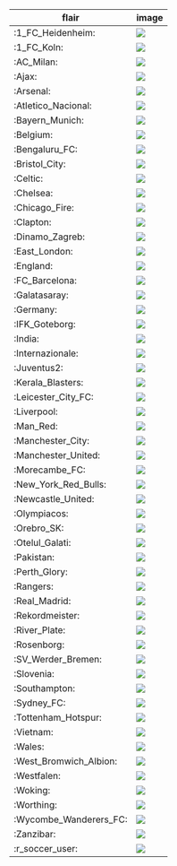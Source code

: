 flair|image
---|---
:1_FC_Heidenheim:| ![](https://emoji.redditmedia.com/7pext9o7oxh11_t5_2qi58/1_FC_Heidenheim)
:1_FC_Koln:| ![](https://emoji.redditmedia.com/iwwsix43d9d11_t5_2qi58/1_FC_Koln)
:AC_Milan:| ![](https://emoji.redditmedia.com/0xn9kjiu6bd11_t5_2qi58/AC_Milan)
:Ajax:| ![](https://emoji.redditmedia.com/zmaqt9ku6bd11_t5_2qi58/Ajax)
:Arsenal:| ![](https://emoji.redditmedia.com/is4sdmmu6bd11_t5_2qi58/Arsenal)
:Atletico_Nacional:| ![](https://emoji.redditmedia.com/srj3hd2gg9d11_t5_2qi58/Atletico_Nacional)
:Bayern_Munich:| ![](https://emoji.redditmedia.com/0est8tuu6bd11_t5_2qi58/Bayern_Munich)
:Belgium:| ![](https://emoji.redditmedia.com/073a3ji0ora61_t5_2qi58/Belgium)
:Bengaluru_FC:| ![](https://emoji.redditmedia.com/s9f6xycnfhd11_t5_2qi58/Bengaluru_FC)
:Bristol_City:| ![](https://emoji.redditmedia.com/3tkek3ke4p831_t5_2qi58/Bristol_City)
:Celtic:| ![](https://emoji.redditmedia.com/wqvrv50v6bd11_t5_2qi58/Celtic)
:Chelsea:| ![](https://emoji.redditmedia.com/3ijuae2v6bd11_t5_2qi58/Chelsea)
:Chicago_Fire:| ![](https://emoji.redditmedia.com/5q932spotb041_t5_2qi58/Chicago_Fire)
:Clapton:| ![](https://emoji.redditmedia.com/y4d6fic8zfi11_t5_2qi58/Clapton)
:Dinamo_Zagreb:| ![](https://emoji.redditmedia.com/r3pb32wmd9d11_t5_2qi58/Dinamo_Zagreb)
:East_London:| ![](https://emoji.redditmedia.com/p122nuvlxiq61_t5_2qi58/East_London)
:England:| ![](https://emoji.redditmedia.com/vnp5cfdv6bd11_t5_2qi58/England)
:FC_Barcelona:| ![](https://emoji.redditmedia.com/d2qq5jgv6bd11_t5_2qi58/FC_Barcelona)
:Galatasaray:| ![](https://emoji.redditmedia.com/83wp2xnv6bd11_t5_2qi58/Galatasaray)
:Germany:| ![](https://emoji.redditmedia.com/qcoznfqv6bd11_t5_2qi58/Germany)
:IFK_Goteborg:| ![](https://emoji.redditmedia.com/gsj2ywynd9d11_t5_2qi58/IFK_Goteborg)
:India:| ![](https://emoji.redditmedia.com/9kib5bo97zt11_t5_2qi58/India)
:Internazionale:| ![](https://emoji.redditmedia.com/9250cxf5zrw11_t5_2qi58/Internazionale)
:Juventus2:| ![](https://emoji.redditmedia.com/ji42w8yhnaw11_t5_2qi58/Juventus2)
:Kerala_Blasters:| ![](https://emoji.redditmedia.com/3pbk3e18ufi11_t5_2qi58/Kerala_Blasters)
:Leicester_City_FC:| ![](https://emoji.redditmedia.com/ssvlodckn5d11_t5_2qi58/Leicester_City_FC)
:Liverpool:| ![](https://emoji.redditmedia.com/f4gfbdl498r41_t5_2qi58/Liverpool)
:Man_Red:| ![](https://emoji.redditmedia.com/pqj71nlnxiq61_t5_2qi58/Man_Red)
:Manchester_City:| ![](https://emoji.redditmedia.com/rbuqfi7w6bd11_t5_2qi58/Manchester_City)
:Manchester_United:| ![](https://emoji.redditmedia.com/66c5gkaw6bd11_t5_2qi58/Manchester_United)
:Morecambe_FC:| ![](https://emoji.redditmedia.com/tzt4a90wtcd11_t5_2qi58/Morecambe_FC)
:New_York_Red_Bulls:| ![](https://emoji.redditmedia.com/7q13kqgw6bd11_t5_2qi58/New_York_Red_Bulls)
:Newcastle_United:| ![](https://emoji.redditmedia.com/jnz6n2jw6bd11_t5_2qi58/Newcastle_United)
:Olympiacos:| ![](https://emoji.redditmedia.com/22s5hcq1d9d11_t5_2qi58/Olympiacos)
:Orebro_SK:| ![](https://emoji.redditmedia.com/ntazwn9wtcd11_t5_2qi58/Orebro_SK)
:Otelul_Galati:| ![](https://emoji.redditmedia.com/rfks0i3xexh11_t5_2qi58/Otelul_Galati)
:Pakistan:| ![](https://emoji.redditmedia.com/mh8j160eghd11_t5_2qi58/Pakistan)
:Perth_Glory:| ![](https://emoji.redditmedia.com/1x2moa1ig9d11_t5_2qi58/Perth_Glory)
:Rangers:| ![](https://emoji.redditmedia.com/l4h8josw6bd11_t5_2qi58/Rangers)
:Real_Madrid:| ![](https://emoji.redditmedia.com/ahyx6fuw6bd11_t5_2qi58/Real_Madrid)
:Rekordmeister:| ![](https://emoji.redditmedia.com/fsqmeiqpxiq61_t5_2qi58/Rekordmeister)
:River_Plate:| ![](https://emoji.redditmedia.com/huc20v62d9d11_t5_2qi58/River_Plate)
:Rosenborg:| ![](https://emoji.redditmedia.com/lckgvy4gvje11_t5_2qi58/Rosenborg)
:SV_Werder_Bremen:| ![](https://emoji.redditmedia.com/889cus5fvbw11_t5_2qi58/SV_Werder_Bremen)
:Slovenia:| ![](https://emoji.redditmedia.com/4goe5tkfghd11_t5_2qi58/Slovenia)
:Southampton:| ![](https://emoji.redditmedia.com/bj8hmk1u6bd11_t5_2qi58/Southampton)
:Sydney_FC:| ![](https://emoji.redditmedia.com/0zq91ng2d9d11_t5_2qi58/Sydney_FC)
:Tottenham_Hotspur:| ![](https://emoji.redditmedia.com/mz6rafcu6bd11_t5_2qi58/Tottenham_Hotspur)
:Vietnam:| ![](https://emoji.redditmedia.com/dgms4le5jxh11_t5_2qi58/Vietnam)
:Wales:| ![](https://emoji.redditmedia.com/z32o803n1ry31_t5_2qi58/Wales)
:West_Bromwich_Albion:| ![](https://emoji.redditmedia.com/918zvjlln5d11_t5_2qi58/West_Bromwich_Albion)
:Westfalen:| ![](https://emoji.redditmedia.com/p1noa7upxiq61_t5_2qi58/Westfalen)
:Woking:| ![](https://emoji.redditmedia.com/m3m15i60a9m61_t5_2qi58/Woking)
:Worthing:| ![](https://emoji.redditmedia.com/6u6hzf1l2kv11_t5_2qi58/Worthing)
:Wycombe_Wanderers_FC:| ![](https://emoji.redditmedia.com/b5qdjudgscd11_t5_2qi58/Wycombe_Wanderers_FC)
:Zanzibar:| ![](https://emoji.redditmedia.com/59rcbw6bbkv11_t5_2qi58/Zanzibar)
:r_soccer_user:| ![](https://emoji.redditmedia.com/g8fnz3oiunq61_t5_2qi58/r_soccer_user)
